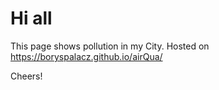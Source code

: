 # Hi all

This page shows pollution in my City. Hosted on https://boryspalacz.github.io/airQua/

Cheers!